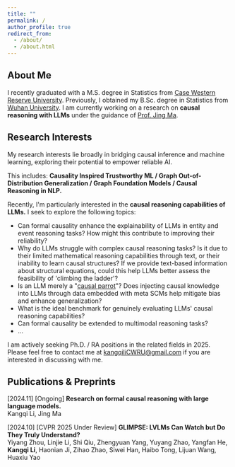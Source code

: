 ```yaml
---
title: ""
permalink: /
author_profile: true
redirect_from: 
  - /about/
  - /about.html
---
```


## About Me

I recently graduated with a M.S. degree in Statistics from [Case Western Reserve University](https://case.edu/). Previously, I obtained my B.Sc. degree in Statistics from [Wuhan University](https://en.whu.edu.cn/). I am currently working on a research on **causal reasoning with LLMs** under the guidance of [Prof. Jing Ma](https://jma712.github.io/).

## Research Interests

My research interests lie broadly in bridging causal inference and machine learning, exploring their potential to empower reliable AI.

This includes: **Causality Inspired Trustworthy ML / Graph Out-of-Distribution Generalization / Graph Foundation Models / Causal Reasoning in NLP.**

Recently, I'm particularly interested in the **causal reasoning capabilities of LLMs.** I seek to explore the following topics:

- Can formal causality enhance the explainability of LLMs in entity and event reasoning tasks? How might this contribute to improving their reliability?
- Why do LLMs struggle with complex causal reasoning tasks? Is it due to their limited mathematical reasoning capabilities through text, or their inability to learn causal structures? If we provide text-based information about structural equations, could this help LLMs better assess the feasibility of 'climbing the ladder'?
- Is an LLM merely a "[causal parrot](https://arxiv.org/pdf/2308.13067)"? Does injecting causal knowledge into LLMs through data embedded with meta SCMs help mitigate bias and enhance generalization?
- What is the ideal benchmark for genuinely evaluating LLMs' causal reasoning capabilities?
- Can formal causality be extended to multimodal reasoning tasks?
- ...

I am actively seeking Ph.D. / RA positions in the related fields in 2025. Please feel free to contact me at [kangqiliCWRU@gmail.com](kangqiliCWRU@gmail.com) if you are interested in discussing with me.

## Publications & Preprints

\[2024.11\] \[Ongoing\] **Research on formal causal reasoning with large language models.**  
Kangqi Li, Jing Ma

\[2024.10\] \[CVPR 2025 Under Review\] **GLIMPSE: LVLMs Can Watch but Do They Truly Understand?**  
Yiyang Zhou, Linjie Li, Shi Qiu, Zhengyuan Yang, Yuyang Zhao, Yangfan He, **Kangqi Li**, Haonian Ji, Zihao Zhao, Siwei Han, Haibo Tong, Lijuan Wang, Huaxiu Yao
